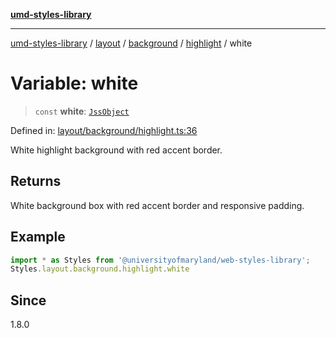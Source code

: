 [**umd-styles-library**](../../../../../../README.md)

***

[umd-styles-library](../../../../../../modules.md) / [layout](../../../../../README.md) / [background](../../../README.md) / [highlight](../README.md) / white

# Variable: white

> `const` **white**: [`JssObject`](../../../../../../utilities/namespaces/transform/type-aliases/JssObject.md)

Defined in: [layout/background/highlight.ts:36](https://github.com/UMD-Digital/design-system/blob/ada30a44686a89a90941bbd44a6f156101fc9b44/packages/styles/source/layout/background/highlight.ts#L36)

White highlight background with red accent border.

## Returns

White background box with red accent border and responsive padding.

## Example

```typescript
import * as Styles from '@universityofmaryland/web-styles-library';
Styles.layout.background.highlight.white
```

## Since

1.8.0
